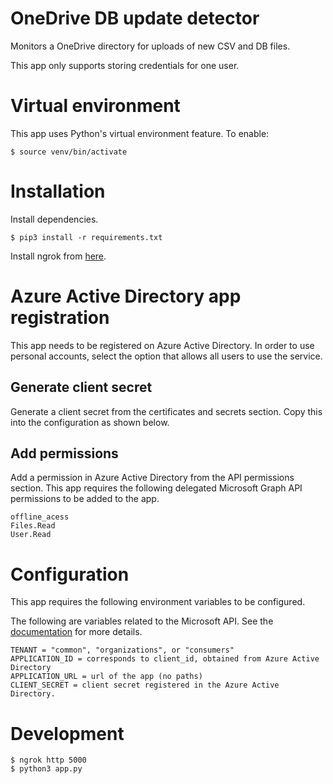 # OneDrive DB update detector 

Monitors a OneDrive directory for uploads of new CSV and DB files.

This app only supports storing credentials for one user.

# Virtual environment

This app uses Python's virtual environment feature. To enable:

```
$ source venv/bin/activate
```

# Installation

Install dependencies.

```
$ pip3 install -r requirements.txt
```

Install ngrok from [here](https://ngrok.com).

# Azure Active Directory app registration
This app needs to be registered on Azure Active Directory. In order to use personal accounts, select the option that allows all users to use the service.

## Generate client secret
Generate a client secret from the certificates and secrets section. Copy this into the configuration as shown below.

## Add permissions
Add a permission in Azure Active Directory from the API permissions section. This app requires the following delegated Microsoft Graph API permissions to be added to the app.

```
offline_acess
Files.Read
User.Read
```

# Configuration

This app requires the following environment variables to be configured. 

The following are variables related to the Microsoft API. See the [documentation](https://docs.microsoft.com/en-us/graph/auth-v2-user) for more details.

```
TENANT = "common", "organizations", or "consumers"
APPLICATION_ID = corresponds to client_id, obtained from Azure Active Directory
APPLICATION_URL = url of the app (no paths)
CLIENT_SECRET = client secret registered in the Azure Active Directory.
```

# Development

```
$ ngrok http 5000
$ python3 app.py
```